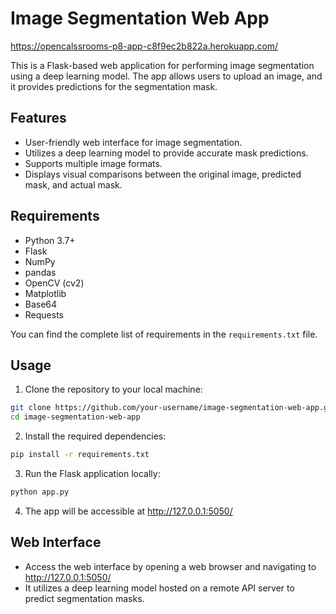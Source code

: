 # Image Segmentation Web App  

https://opencalssrooms-p8-app-c8f9ec2b822a.herokuapp.com/  

This is a Flask-based web application for performing image segmentation using a deep learning model. The app allows users to upload an image, and it provides predictions for the segmentation mask.

## Features

- User-friendly web interface for image segmentation.
- Utilizes a deep learning model to provide accurate mask predictions.
- Supports multiple image formats.
- Displays visual comparisons between the original image, predicted mask, and actual mask.

## Requirements

- Python 3.7+
- Flask
- NumPy
- pandas
- OpenCV (cv2)
- Matplotlib
- Base64
- Requests

You can find the complete list of requirements in the `requirements.txt` file.

## Usage

1. Clone the repository to your local machine:

```bash
git clone https://github.com/your-username/image-segmentation-web-app.git
cd image-segmentation-web-app
```

2. Install the required dependencies:
```bash
pip install -r requirements.txt
```

3. Run the Flask application locally:
```bash
python app.py
```

4. The app will be accessible at http://127.0.0.1:5050/

## Web Interface  

* Access the web interface by opening a web browser and navigating to http://127.0.0.1:5050/
* It utilizes a deep learning model hosted on a remote API server to predict segmentation masks.
